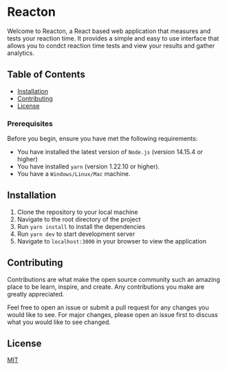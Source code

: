 # Reacton

Welcome to Reacton, a React based web application that measures and tests your reaction time. It provides a simple and easy to use interface that allows you to condct reaction time tests and view your results and gather analytics.
## Table of Contents

- [Installation](#installation)
- [Contributing](#contributing)
- [License](#license)

### Prerequisites

Before you begin, ensure you have met the following requirements:
* You have installed the latest version of `Node.js` (version 14.15.4 or higher) 
* You have installed `yarn` (version 1.22.10 or higher).
* You have a `Windows/Linux/Mac` machine.

## Installation

1. Clone the repository to your local machine
2. Navigate to the root directory of the project
3. Run `yarn install` to install the dependencies
4. Run `yarn dev` to start development server
5. Navigate to `localhost:3000` in your browser to view the application

## Contributing

Contributions are what make the open source community such an amazing place to be learn, inspire, and create. Any contributions you make are greatly appreciated.

Feel free to open an issue or submit a pull request for any changes you would like to see. For major changes, please open an issue first to discuss what you would like to see changed.

## License

[MIT](LICENSE)








